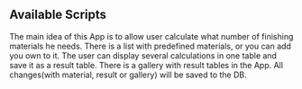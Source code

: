 ## Available Scripts

The main idea of this App is to allow user calculate what number of finishing materials he needs.
There is a list with predefined materials, or you can add you own to it. The user can display
several calculations in one table and save it as a result table. There is a gallery with result tables
in the App. All changes(with material, result or gallery) will be saved to the DB.
